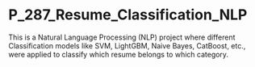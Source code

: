 # P_287_Resume_Classification_NLP
This is a Natural Language Processing (NLP) project where different Classification models like SVM, LightGBM, Naive Bayes, CatBoost, etc., were applied to classify which resume belongs to which category.

